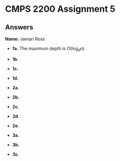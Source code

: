 # CMPS 2200 Assignment 5
## Answers

**Name:** Jamari Ross






- **1a.**
  The maximum depth is $O(\log_d n)$.

- **1b.**


- **1c.**

- **1d.**


- **2a.**


- **2b.**


- **2c.**

- **2d.**

- **2e.**



- **3a.**


- **3b.**


- **3c.**
